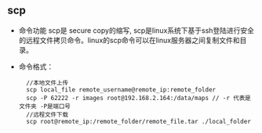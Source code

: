 ## scp
- 命令功能
	scp是 secure copy的缩写, scp是linux系统下基于ssh登陆进行安全的远程文件拷贝命令。linux的scp命令可以在linux服务器之间复制文件和目录。
- 命令格式： 

		//本地文件上传
		scp local_file remote_username@remote_ip:remote_folder 
        scp -P 62222 -r images root@192.168.2.164:/data/maps // -r 代表是文件夹 -P是端口号
        //远程文件下载
        scp root@remote_ip:/remote_folder/remote_file.tar ./local_folder